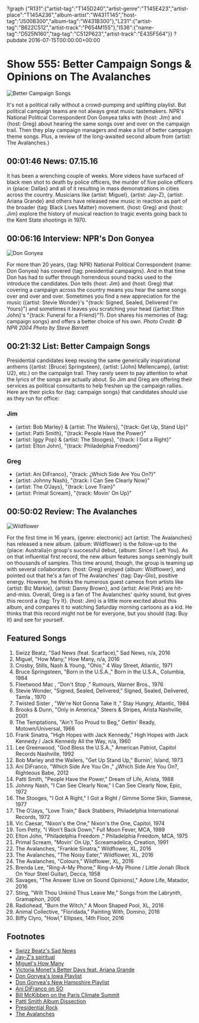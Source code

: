 ?graph {"R131":{"artist-tag":"T145D240","artist-genre":"T145E423","artist-place":"T145A236","album-artist":"W431T145","host-tag":"J500B300","album-tag":"W431B300"},"L231":{"artist-tag":"B622C512","artist-track":"P654M155"},"I536":{"name-tag":"D525N160","tag-tag":"C512P623","artist-track":"E435F564"}}
?pubdate 2016-07-15T00:00:00+00:00

# Show 555: Better Campaign Songs & Opinions on The Avalanches

![Better Campaign Songs](https://sound-images.s3.amazonaws.com/images/2016/campaign_web.jpg)

It's not a political rally without a crowd-pumping and uplifting playlist. But political campaign teams are not always great music tastemakers. NPR's National Political Correspondent Don Gonyea talks with {host: Jim} and {host: Greg} about hearing the same songs over and over on the campaign trail. Then they play campaign managers and make a list of better campaign theme songs. Plus, a review of the long-awaited second album from {artist: The Avalanches.}

## 00:01:46 News: 07.15.16
It has been a wrenching couple of weeks. More videos have surfaced of black men shot to death by police officers, the murder of five police officers in {place: Dallas} and all of it resulting in mass demonstrations in cities across the country. Musicians like {artist: Miguel}, {artist: Jay-Z}, {artist: Ariana Grande} and others have released new music in reaction as part of the broader {tag: Black Lives Matter} movement. {host: Greg} and {host: Jim} explore the history of musical reaction to tragic events going back to the Kent State shootings in 1970. 


## 00:06:16 Interview: NPR's Don Gonyea 
![Don Gonyea](http://sound-images.s3.amazonaws.com/images/2016/gonyea.jpg)

 For more than 20 years, {tag: NPR} National Political Correspondent {name: Don Gonyea} has covered {tag: presidential campaigns}. And in that time Don has had to suffer through horrendous sound tracks used to the introduce the candidates. Don tells {host: Jim} and {host: Greg} that covering a campaign across the country means you hear the same songs over and over and over. Sometimes you find a new appreciation for the music ({artist: Stevie Wonder}'s "{track: Signed, Sealed, Delivered I'm Yours}")  and sometimes it leaves you scratching your head ({artist: Elton John}'s "{track: Funeral for a Friend}"?). Don shares his memories of {tag: campaign songs} and offers a better choice of his own. 
*Photo Credit: © NPR 2004 Photo by Steve Barrett*




## 00:21:32 List: Better Campaign Songs
Presidential candidates keep reusing the same generically inspirational anthems ({artist: [Bruce] Springsteen}, {artist: [John] Mellencamp}, {artist: U2}, etc.) on the campaign trail. They rarely seem to pay attention to what the lyrics of the songs are actually about. So Jim and Greg are offering their services as political consultants to help freshen up the campaign rallies. Here are their picks for {tag: campaign songs} that candidates *should* use as they run for office:

### Jim
- {artist: Bob Marley} & {artist: The Wailers}, "{track: Get Up, Stand Up}"
- {artist: Patti Smith}, "{track: People Have the Power}"
- {artist: Iggy Pop} & {artist: The Stooges}, "{track: I Got a Right}"
- {artist: Elton John}, "{track: Philadelphia Freedom}"

### Greg
- {artist: Ani DiFranco}, "{track: ¿Which Side Are You On?}"
- {artist: Johnny Nash}, "{track: I Can See Clearly Now}"
- {artist: The O'Jays}, "{track: Love Train}"
- {artist: Primal Scream}, "{track: Movin' On Up}"


## 00:50:02 Review: The Avalanches
![Wildflower](http://is3.mzstatic.com/image/thumb/Music60/v4/70/bd/bb/70bdbbdc-25b8-c5bb-0caf-cc65c63f8865/source/600x600bb.jpg "27524431/1118169395")

For the first time in 16 years, {genre: electronic} act {artist: The Avalanches} has released a new album. {album: Wildflower} is the follow-up to the {place: Australia}n group's successful debut, {album: Since I Left You}. As on that influential first record, the new album features songs seemingly built on thousands of samples. This time around, though, the group is teaming up with several collaborators. {host: Greg} enjoyed {album: Wildflower}, and pointed out that he's a fan of The Avalanches' {tag: Day-Glo}, positive energy. However, he thinks the numerous guest cameos from artists like {artist: Biz Markie}, {artist: Danny Brown}, and {artist: Ariel Pink} are hit-and-miss. Overall, Greg is a fan of The Avalanches' quirky sound, but gives this record a {tag: Try It}. {host: Jim} is a little more excited about this album, and compares it to watching Saturday morning cartoons as a kid. He thinks that this record might not be for everyone, but you should {tag: Buy It} and see for yourself.

## Featured Songs
   
1. Swizz Beatz, "Sad News (feat. Scarface)," Sad News, n/a, 2016
1. Miguel, "How Many," How Many, n/a, 2016
1. Crosby, Stills, Nash & Young, "Ohio," 4 Way Street, Atlantic, 1971
1. Bruce Springsteen, "Born in the U.S.A.," Born in the U.S.A., Columbia, 1984
1. Fleetwood Mac , "Don't Stop ," Rumours, Warner Bros., 1976
1. Stevie Wonder, "Signed, Sealed, Delivered," Signed, Sealed, Delivered, Tamla , 1970
1. Twisted Sister , "We're Not Gonna Take It ," Stay Hungry, Atlantic, 1984
1. Brooks & Dunn, "Only in America," Steers & Stripes, Arista Nashville, 2001
1. The Temptations, "Ain't Too Proud to Beg," Gettin' Ready, Motown/Universal, 1966
1. Frank Sinatra, "High Hopes with Jack Kennedy," High Hopes with Jack Kennedy / Jack Kennedy All the Way, n/a, 1960
1. Lee Greenwood, "God Bless the U.S.A.," American Patriot, Capitol Records Nashville, 1992
1. Bob Marley and the Wailers, "Get Up Stand Up," Burnin', Island, 1973
1. Ani DiFranco, "Which Side Are You On ," ¿Which Side Are You On?, Righteous Babe, 2012
1. Patti Smith, "People Have the Power," Dream of Life, Arista, 1988
1. Johnny Nash, "I Can See Clearly Now," I Can See Clearly Now, Epic, 1972
1. The Stooges, "I Got A Right," I Got a Right / Gimme Some Skin, Siamese, 1977
1. The O'Jays, "Love Train," Back Stabbers, Philadelphia International Records, 1972
1. Vic Caesar, "Nixon's the One," Nixon's the One, Capitol, 1974
1. Tom Petty, "I Won't Back Down," Full Moon Fever, MCA, 1989
1. Elton John, "Philadelphia Freedom ," Philadelphia Freedom, MCA, 1975
1. Primal Scream, "Movin' On Up," Screamadelica, Creation, 1991
1. The Avalanches, "Frankie Sinatra," Wildflower, XL, 2016
1. The Avalanches, "The Noisy Eater," Wildflower, XL, 2016
1. The Avalanches, "Colours," Wildflower, XL, 2016
1. Brenda Lee, "Ring-A-My Phone," Ring-A-My Phone / Little Jonah (Rock On Your Steel Guitar), Decca, 1958
1. Savages, "The Answer (Live on Sound Opinions)," Adore Life, Matador, 2016
1. Sting, "Wilt Thou Unkind Thus Leave Me," Songs from the Labrynth, Gramaphon, 2006
1. Radiohead, "Burn the Witch," A Moon Shaped Pool, XL, 2016
1. Animal Collective, "Floridada," Painting With, Domino, 2016
1. Biffy Clyro, "Howl," Ellipses, 14th Floor, 2016 


## Footnotes
- [Swizz Beatz's Sad News](https://soundcloud.com/therealswizzz-215730457/sad-news)
- [Jay-Z's spiritual](https://listen.tidal.com/album/62792027?af_ad=spiritual&af_ad_type=embed_album&af_adset=JAY%2520Z&af_channel=http%3A%2F%2Fwww.vulture.com%2F2016%2F07%2Fjay-z-miguel-and-swizz-beats-protest-songs.html&af_dp=tidal%3A%2F%2Falbum%2F62792027&c=tidal_embed_player&pid=tidal_embed_player&utm_banner=na&utm_campaign=spiritual&utm_content=JAY%2520Z&utm_medium=embed_album&utm_source=http%3A%2F%2Fwww.vulture.com%2F2016%2F07%2Fjay-z-miguel-and-swizz-beats-protest-songs.html)
- [Miguel's How Many](https://soundcloud.com/miguel/how-many-ruff-1)
- [Victoria Monet's Better Days feat. Ariana Grande](https://soundcloud.com/victoria-monet/better-days-feat-ariana-grande-prod-by-flip)
- [Don Gonyea's Iowa Playlist](http://www.npr.org/2015/11/15/455931625/listen-political-correspondent-don-gonyeas-iowa-playlist)
- [Don Gonyea's New Hampshire Playlist](http://www.npr.org/2016/02/05/465637500/listen-correspondent-don-gonyeas-new-hampshire-playlist)
- [Ani DiFranco on SO](/show/203/)
- [Bill McKibben on the Paris Climate Summit](/show/543/)
- [Patti Smith Album Dissection](/show/531/)
- [Presidential Rock](/show/164/)
- [The Avalanches](http://www.theavalanches.com/)

